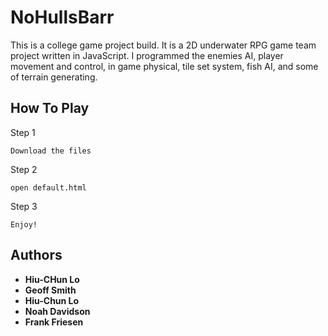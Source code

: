 # NoHullsBarr

This is a college game project build. It is a 2D underwater RPG game team project written in JavaScript. I programmed the enemies AI, player movement and control, in game physical, tile set system, fish AI, and some of terrain generating.

## How To Play

Step 1
```
Download the files
```
Step 2
```
open default.html
```
Step 3
```
Enjoy!
```

## Authors

* **Hiu-CHun Lo**
* **Geoff Smith**
* **Hiu-Chun Lo**
* **Noah Davidson**
* **Frank Friesen**